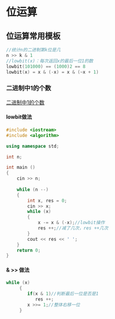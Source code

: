 # 位运算

## 位运算常用模板
```cpp
//统计n的二进制第k位是几
n >> k & 1
//lowbit(x)：每次返回x的最后一位1的数
lowbit(101000) == (1000)2 == 8
lowbit(x) = x & (-x) = x & (~x + 1)
```

### 二进制中1的个数
[二进制中1的个数](https://www.acwing.com/problem/content/803/)

#### lowbit做法

```cpp
#include <iostream>
#include <algorithm>

using namespace std;

int n;

int main ()
{
    cin >> n;
    
    while (n --)
    {
        int x, res = 0;
        cin >> x;
        while (x)
        {
            x -= x & (-x);//lowbit操作
            res ++;//减了几次，res ++几次
        }
        cout << res << ' ';
    }
    return 0;
}
```
#### & >> 做法
```cpp
while (x)
     {
        if(x & 1)//判断最后一位是否是1
           res ++;
        x >>= 1;//整体右移一位
     }
```
